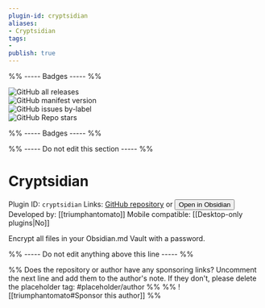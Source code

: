 ```yaml
---
plugin-id: cryptsidian
aliases:
- Cryptsidian
tags: 
- 
publish: true
---
```


%% ----- Badges ----- %%

![GitHub all releases](https://img.shields.io/github/downloads/triumphantomato/cryptsidian/total?color=573E7A&logo=github&style=for-the-badge)   
![GitHub manifest version](https://img.shields.io/github/manifest-json/v/triumphantomato/cryptsidian?color=573E7A&logo=github&style=for-the-badge)   
![GitHub issues by-label](https://img.shields.io/github/issues/triumphantomato/cryptsidian/help%20wanted?color=573E7A&logo=github&style=for-the-badge)   
![GitHub Repo stars](https://img.shields.io/github/stars/triumphantomato/cryptsidian?color=573E7A&logo=github&style=for-the-badge)

%% ----- Badges ----- %%

%% ----- Do not edit this section ----- %%

# Cryptsidian

Plugin ID: `cryptsidian`
Links: [GitHub repository](https://github.com/triumphantomato/cryptsidian) or [<button id=HH>Open in Obsidian</button>](obsidian://goto-plugin?id=cryptsidian)
Developed by: [[triumphantomato]]
Mobile compatible: [[Desktop-only plugins|No]]

Encrypt all files in your Obsidian.md Vault with a password.

%% ----- Do not edit anything above this line ----- %% 

%% Does the repository or author have any sponsoring links? Uncomment the next line and add them to the author's note. If they don't, please delete the placeholder tag: #placeholder/author %%
%% ![[triumphantomato#Sponsor this author]] %%
